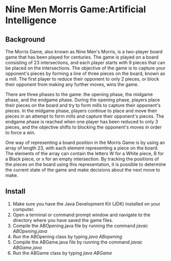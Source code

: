 # Nine Men Morris Game:Artificial Intelligence 
## Background
The Morris Game, also known as Nine Men's Morris, is a two-player board game that has been played for centuries. The game is played on a board consisting of 23 intersections, and each player starts with 9 pieces that can be placed on the intersections. The objective of the game is to capture your opponent's pieces by forming a line of three pieces on the board, known as a mill. The first player to reduce their opponent to only 2 pieces, or block their opponent from making any further moves, wins the game. </br>

There are three phases to the game: the opening phase, the midgame phase, and the endgame phase. During the opening phase, players place their pieces on the board and try to form mills to capture their opponent's pieces. In the midgame phase, players continue to place and move their pieces in an attempt to form mills and capture their opponent's pieces. The endgame phase is reached when one player has been reduced to only 3 pieces, and the objective shifts to blocking the opponent's moves in order to force a win. </br> 

One way of representing a board position in the Morris Game is by using an array of length 23, with each element representing a piece on the board. The elements of the array can contain the letters W for a White piece, B for a Black piece, or x for an empty intersection. By tracking the positions of the pieces on the board using this representation, it is possible to determine the current state of the game and make decisions about the next move to make.</br>

## Install 
1. Make sure you have the Java Development Kit (JDK) installed on your computer.
2. Open a terminal or command prompt window and navigate to the directory where you have saved the game files.
3. Compile the ABOpening.java file by running the command 
 *javac ABOpening.java*
5. Run the ABOpening class by typing 
*java ABopening*
7. Compile the ABGame.java file by running the command 
 *javac ABGame.java*
8. Run the ABGame class by typing 
*java ABGame*


